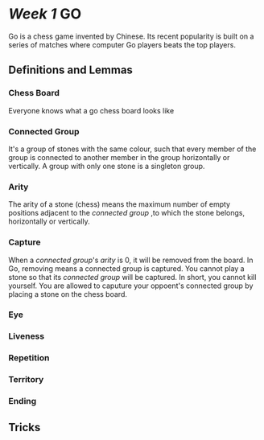 # *Week 1* GO

Go is a chess game invented by Chinese. Its recent popularity is built on a series of matches where computer Go players beats the top players.

## Definitions and Lemmas

### Chess Board
Everyone knows what a go chess board looks like

### Connected Group
It's a group of stones with the same colour, such that every member of the group is connected to another member in the group horizontally or vertically. A group with only one stone is a singleton group.

### Arity
The arity of a stone (chess) means the maximum number of empty positions adjacent to the *connected group* ,to which the stone belongs, horizontally or vertically.

### Capture
When a *connected group*'s *arity* is 0, it will be removed from the board. In Go, removing means a connected group is captured.
You cannot play a stone so that its *connected group* will be captured. In short, you cannot kill yourself. You are allowed to caputure your oppoent's connected group by placing a stone on the chess board.

### Eye

### Liveness

### Repetition

### Territory

### Ending

## Tricks
